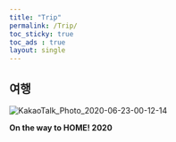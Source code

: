 ```yaml
---
title: "Trip"
permalink: /Trip/
toc_sticky: true
toc_ads : true
layout: single
---
```


## 여행
![KakaoTalk_Photo_2020-06-23-00-12-14](https://user-images.githubusercontent.com/43649503/85304227-76648b80-b4e6-11ea-8d9c-66fd8c283ce0.jpeg)
<div style="text-align: left"><strong>On the way to HOME! 2020</strong></div>
